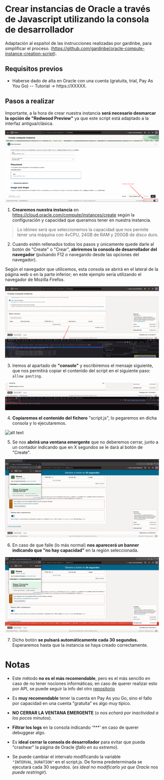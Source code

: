 # Crear instancias de Oracle a través de Javascript utilizando la consola de desarrollador

Adaptación al español de las instrucciones realizadas por gardinbe, para simplificar el proceso. (https://github.com/gardinbe/oracle-compute-instance-creation-script).

## Requisitos previos

- Haberse dado de alta en Oracle con una cuenta (gratuita, trial, Pay As You Go) -- Tutorial -> https://XXXXX.

## Pasos a realizar

Importante, a la hora de crear nuestra instancia **será necesario desmarcar la opción de "Redwood Preview"** ya que este script está adaptado a la interfaz antigua/clásica.

![alt text](src/img/desactivar_redwood.png)

1. **Crearemos nuestra instancia** en https://cloud.oracle.com/compute/instances/create según la configuración y capacidad que queramos tener en nuestra instancia.

> Lo idóneo será que seleccionemos la capacidad que nos permite tener una máquina con 4vCPU, 24GB de RAM y 200GB de disco duro.

2. Cuando estén rellenados todos los pasos y únicamente quede darle al botón de "Create" o "Crear", **abriremos la consola de desarrollador del navegador** (pulsando F12 o navegando desde las opciones del navegador).

Según el navegador que utilicemos, esta consola se abrirá en el lateral de la página web o en la parte inferior; en este ejemplo sería utilizando el navegador de Mozilla Firefox.

![alt text](src/img/abrir_consola_firefox.png)

3. Iremos al apartado de **"console"** y escribiremos el mensaje siguiente, que nos permitirá copiar el contenido del script en el siguiente paso: `allow pasting`.

![alt text](src/img/allow_pasting.png)

4. **Copiaremos el contenido del fichero** "script.js", lo pegaremos en dicha consola y lo ejecutaremos.

![alt text](src/img/código_copiado.png)

5. Se nos **abrirá una ventana emergente** que no deberemos cerrar, junto a un contador indicando que en X segundos se le dará al botón de "Create".

![alt text](src/img/ejecución_botón_1.png)

6. En caso de que falle (lo más normal) **nos aparecerá un banner indicando que "no hay capacidad"** en la región seleccionada.

![alt text](src/img/ejecución_botón_2.png)

7. Dicho botón **se pulsará automáticamente cada 30 segundos.** Esperaremos hasta que la instancia se haya creado correctamente.

# Notas

- Este método **no es el más recomendable**, pero es el más sencillo en caso de no tener nociones informáticas; en caso de querer realizar esto por API, se puede seguir la info del otro [repositorio](https://github.com/enkirro/oracle-creacion-instancias-api)
<p>

- Es **muy recomendable** tener la cuenta en Pay As you Go, sino el fallo por capacidad en una cuenta "gratuita" es algo muy típico.
<p>

- **NO CERRAR LA VENTANA EMERGENTE** (*o nos echará por inactividad a los pocos minutos*).
<p>

- **Filtrar los logs** en la consola indicando '***' en caso de querer debuggear algo.
<p>

- Es **ideal cerrar la consola de desarrollador** para evitar que pueda "crashear" la página de Oracle (*fallo en su extremo*).
<p>

- Se puede cambiar el intervalo modificando la variable `"INTERVAL_DURATION"` en el script.js. De forma predeterminada se ejecutará cada 30 segundos. (*es ideal no modificarlo ya que Oracle nos puede restringir*).
